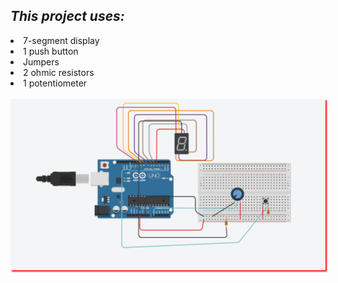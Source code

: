 *<h2>This project uses:</h2>*
  <li>7-segment display</li>
  <li>1 push button</li>
  <li>Jumpers</li>
  <li>2 ohmic resistors</li>
  <li>1 potentiometer</li>
<br>
<img style="box-shadow: 2px 2px 2px red;" src="images/tinkercad_project.png">
